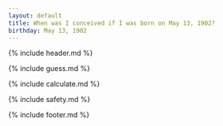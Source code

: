 ```yaml
---
layout: default
title: When was I conceived if I was born on May 13, 1902?
birthday: May 13, 1902
---
```


{% include header.md %}

{% include guess.md %}

{% include calculate.md %}

{% include safety.md %}

{% include footer.md %}



